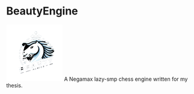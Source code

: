 # BeautyEngine
<img src="https://github.com/MasterHope/BeautyEngine/blob/main/Designer.png?raw=true" alt="Logo generated by AI" width="150" height="150"/>
A Negamax lazy-smp chess engine written for my thesis.
